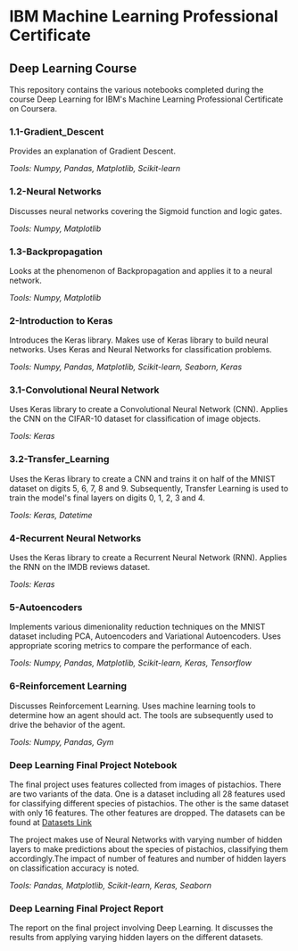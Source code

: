 # IBM Machine Learning Professional Certificate
## Deep Learning Course

This repository contains the various notebooks completed during the course Deep Learning for IBM's Machine Learning Professional Certificate on Coursera.

### 1.1-Gradient_Descent

Provides an explanation of Gradient Descent.

*Tools: Numpy, Pandas, Matplotlib, Scikit-learn*

### 1.2-Neural Networks

Discusses neural networks covering the Sigmoid function and logic gates.

*Tools: Numpy, Matplotlib*

### 1.3-Backpropagation

Looks at the phenomenon of Backpropagation and applies it to a neural network.

*Tools: Numpy, Matplotlib*

### 2-Introduction to Keras

Introduces the Keras library. Makes use of Keras library to build neural networks. Uses Keras and Neural Networks for classification problems.

*Tools: Numpy, Pandas, Matplotlib, Scikit-learn, Seaborn, Keras*

### 3.1-Convolutional Neural Network

Uses Keras library to create a Convolutional Neural Network (CNN). Applies the CNN on the CIFAR-10 dataset for classification of image objects.

*Tools: Keras*

### 3.2-Transfer_Learning

Uses the Keras library to create a CNN and trains it on half of the MNIST dataset on digits 5, 6, 7, 8 and 9. Subsequently, Transfer Learning is used to train the model's final layers on digits 0, 1, 2, 3 and 4.

*Tools: Keras, Datetime*

### 4-Recurrent Neural Networks

Uses the Keras library to create a Recurrent Neural Network (RNN). Applies the RNN on the IMDB reviews dataset.

*Tools: Keras*

### 5-Autoencoders

Implements various dimenionality reduction techniques on the MNIST dataset including PCA, Autoencoders and Variational Autoencoders. Uses appropriate scoring metrics to compare the performance of each.

*Tools: Numpy, Pandas, Matplotlib, Scikit-learn, Keras, Tensorflow*

### 6-Reinforcement Learning

Discusses Reinforcement Learning. Uses machine learning tools to determine how an agent should act. The tools are subsequently used to drive the behavior of the agent.

*Tools: Numpy, Pandas, Gym*

### Deep Learning Final Project Notebook

The final project uses features collected from images of pistachios. There are two variants of the data. One is a dataset including all 28 features used for classifying different species of pistachios. The other is the same dataset with only 16 features. The other features are dropped. The datasets can be found at [Datasets Link](https://www.kaggle.com/datasets/muratkokludataset/pistachio-image-dataset)

The project makes use of Neural Networks with varying number of hidden layers to make predictions about the species of pistachios, classifying them accordingly.The impact of number of features and number of hidden layers on classification accuracy is noted.

*Tools: Pandas, Matplotlib, Scikit-learn, Keras, Seaborn*

### Deep Learning Final Project Report

The report on the final project involving Deep Learning. It discusses the results from applying varying hidden layers on the different datasets.
